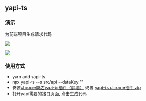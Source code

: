 ## yapi-ts

### 演示
为前端项目生成请求代码


![](https://image-c.weimobwmc.com/static-resource/5aefd2b8a9ed45a0b1b0f5710483ba42.gif)

![](https://image-c.weimobwmc.com/static-resource/04c28cfe7d704d2895091bfe22b36a07.jpg)

### 使用方式
* yarn add yapi-ts
* npx yapi-ts --s src/api --dataKey ""
* 安装[chrome商店yapi-ts插件（翻墙）](https://chrome.google.com/webstore/detail/yapi-ts/nojjmcbnjafgcfhfmopkdjgbmmaeadmm) 或者 [yapi-ts chrome插件.zip](https://c.weimobwmc.com/static-resource/dcd672cadfd94f319759433f14574109.zip)
* 打开yapi需要的接口页面, 点击生成代码
